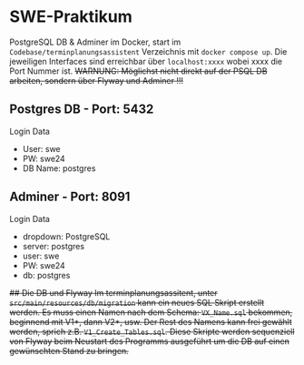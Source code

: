 # SWE-Praktikum

PostgreSQL DB & Adminer im Docker, start im `Codebase/terminplanungsassistent` Verzeichnis mit `docker compose up`. Die jeweiligen Interfaces sind erreichbar über `localhost:xxxx` wobei xxxx die Port Nummer ist. ~~WARNUNG: Möglichst nicht direkt auf der PSQL DB arbeiten, sondern über Flyway und Adminer !!!~~

## Postgres DB - Port: 5432

Login Data

- User: swe
- PW: swe24
- DB Name: postgres

## Adminer - Port: 8091

Login Data

- dropdown: PostgreSQL
- server: postgres
- user: swe
- PW: swe24
- db: postgres

~~## Die DB und Flyway
Im terminplanungsassitent, unter `src/main/resources/db/migration` kann ein neues SQL Skript erstellt werden. Es muss einen Namen nach dem Schema: `VX_Name.sql` bekommen, beginnend mit V1*, dann V2*, usw. Der Rest des Namens kann frei gewählt werden, sprich z.B. `V1_Create_Tables.sql`. Diese Skripte werden sequenziell von Flyway beim Neustart des Programms ausgeführt um die DB auf einen gewünschten Stand zu bringen.~~
